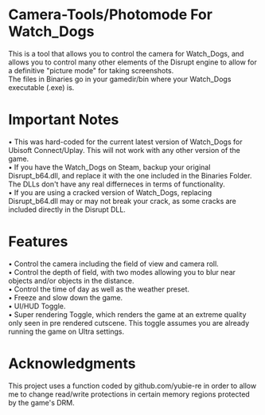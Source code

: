 # Camera-Tools/Photomode For Watch_Dogs
This is a tool that allows you to control the camera for Watch_Dogs, and allows you to control many other elements of the Disrupt engine to allow for a definitive "picture mode" for taking screenshots. <br /> 
The files in Binaries go in your gamedir/bin where your Watch_Dogs executable (.exe) is. 
# Important Notes
• This was hard-coded for the current latest version of Watch_Dogs for Ubisoft Connect/Uplay. This will not work with any other version of the game. <br /> 
• If you have the Watch_Dogs on Steam, backup your original Disrupt_b64.dll, and replace it with the one included in the Binaries Folder. The DLLs don't have any real differneces in terms of functionality.  <br /> 
• If you are using a cracked version of Watch_Dogs, replacing Disrupt_b64.dll may or may not break your crack, as some cracks are included directly in the Disrupt DLL.
# Features
• Control the camera including the field of view and camera roll. <br /> 
• Control the depth of field, with two modes allowing you to blur near objects and/or objects in the distance. <br /> 
• Control the time of day as well as the weather preset. <br /> 
• Freeze and slow down the game. <br /> 
• UI/HUD Toggle.  <br /> 
• Super rendering Toggle, which renders the game at an extreme quality only seen in pre rendered cutscene.  This toggle assumes you are already running the game on Ultra settings.
# Acknowledgments
This project uses a function coded by github.com/yubie-re in order to allow me to change read/write protections in certain memory regions protected by the game's DRM. 
